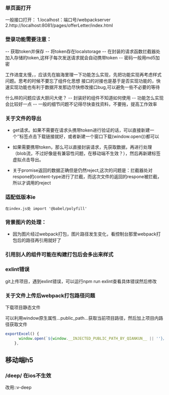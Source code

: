 ### 单页面打开 ###
一般接口打开：
1.localhost：端口号/webpackserver
2.http://localhost:8081/pages/offerLetter/index.html

### 登录功能需要注意：

 -- 获取token并保存
 -- 将token存在localstorage
 -- 在封装的请求函数拦截器处加入存储的token,这样子每次发送请求就会自动携带token
 -- 密码一般用md5加密

工作进度太慢，，应该先在脑海里理一下功能怎么实现，先把功能实现再考虑样式问题。思考的时候不要忘了组件化思想
接口的对接也是基于是否实现功能的，快速实现功能也有利于数据开发那边尽快修改接口bug,可以避免一些不必要的等待

什么样的问题应该大胆问大佬？
-- 封装好的组件不知道如何使用
-- 功能怎么实现会比较好一点
-- 一般的细节问题不记得尽快查找资料，不要拖，提高工作效率

### 关于文件的导出

- get请求。如果不需要在请求头携带token进行验证的话，可以直接新建一个‘<a>’标签点击下载链接就好，或者新建一个窗口下载(window.open())都可以
- 如果需要携带token，那么可以直接封装请求，先获取数据，再进行处理（blob流，不过好像是有兼容性问题，在移动端不生效？），然后再新建标签虚拟点击导出。

- 关于promise返回的数据正确但是仍然reject,这次的问题是：拦截器处对respone的content-type进行了拦截，而这次文件的返回的respone被拦截，所以才调用的reject

### 适配低版本ie  

	在index.js处 import '@babel/polyfill'

### 背景图片的处理：

  - 因为图片经过webpack打包，图片路径发生变化，看控制台那里webpack打包后的路径再引用就好了


### 引用别人的组件可能在构建打包后会多出来样式



### exlint错误

git上传项目，遇到exlint错误，可以运行npm run exlint查看具体错误然后修改



### 关于文件上传后webpack打包路径问题

下载项目静态文件

可以利用window原生属性...public_path...获取当前项目路径，然后加上项目内路径获取文件

```javascript
exportExcel() {
      window.open(`${window.__INJECTED_PUBLIC_PATH_BY_QIANKUN__ || ''}/static/example.xlsx?time=${Date.now()}`)
    },
```



## 移动端h5

### /deep/ 在ios不生效

改用::v-deep

